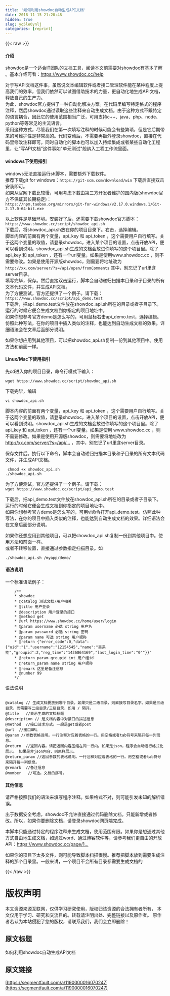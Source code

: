 ```yaml
---
title: '如何利用showdoc自动生成API文档' 
date: 2018-11-15 21:20:48
hidden: true
slug: yq5le0ynlj
categories: [reprint]
---
```


{{< raw >}}
<h4>&#x4ECB;&#x7ECD;</h4><p>showdoc&#x662F;&#x4E00;&#x4E2A;&#x9002;&#x5408;IT&#x56E2;&#x961F;&#x7684;&#x6587;&#x6863;&#x5DE5;&#x5177;&#xFF0C;&#x9605;&#x8BFB;&#x672C;&#x6587;&#x524D;&#x9700;&#x8981;&#x5BF9;showdoc&#x6709;&#x57FA;&#x672C;&#x4E86;&#x89E3; &#x3002;&#x57FA;&#x672C;&#x4ECB;&#x7ECD;&#x53EF;&#x770B;&#xFF1A;<a href="https://www.showdoc.cc/help" rel="nofollow noreferrer">https://www.showdoc.cc/help</a></p><p>&#x5BF9;&#x4E8E;&#x5199;API&#x6587;&#x6863;&#x8FD9;&#x4EF6;&#x4E8B;&#xFF0C;&#x867D;&#x7136;&#x8BF4;&#x6587;&#x672C;&#x7F16;&#x8F91;&#x8F6F;&#x4EF6;&#x6216;&#x8005;&#x63A5;&#x53E3;&#x7BA1;&#x7406;&#x8F6F;&#x4EF6;&#x80FD;&#x5728;&#x67D0;&#x79CD;&#x7A0B;&#x5EA6;&#x4E0A;&#x63D0;&#x9AD8;&#x6211;&#x4EEC;&#x7684;&#x6548;&#x7387;&#xFF0C;&#x4F46;&#x6211;&#x4EEC;&#x4F9D;&#x7136;&#x53EF;&#x4EE5;&#x8BD5;&#x56FE;&#x501F;&#x52A9;&#x6280;&#x672F;&#x7684;&#x529B;&#x91CF;&#xFF0C;&#x66F4;&#x81EA;&#x52A8;&#x5316;&#x5730;&#x751F;&#x6210;API&#x6587;&#x6863;&#xFF0C;&#x91CA;&#x653E;&#x81EA;&#x5DF1;&#x7684;&#x751F;&#x4EA7;&#x529B;&#x3002;<br>&#x4E3A;&#x6B64;&#xFF0C;showdoc&#x5B98;&#x65B9;&#x63D0;&#x4F9B;&#x4E86;&#x4E00;&#x79CD;&#x81EA;&#x52A8;&#x5316;&#x89E3;&#x51B3;&#x65B9;&#x6848;&#x3002;&#x5728;&#x4EE3;&#x7801;&#x91CC;&#x7F16;&#x5199;&#x7279;&#x5B9A;&#x683C;&#x5F0F;&#x7684;&#x7A0B;&#x5E8F;&#x6CE8;&#x91CA;&#xFF0C;&#x7136;&#x540E;showdoc&#x901A;&#x8FC7;&#x8BFB;&#x53D6;&#x8FD9;&#x4E9B;&#x6CE8;&#x91CA;&#x6765;&#x81EA;&#x52A8;&#x751F;&#x6210;&#x6587;&#x6863;&#x3002;&#x7531;&#x4E8E;&#x8FD9;&#x79CD;&#x65B9;&#x5F0F;&#x4E0D;&#x8DDF;&#x7279;&#x5B9A;&#x7684;&#x8BED;&#x8A00;&#x8026;&#x5408;&#xFF0C;&#x56E0;&#x6B64;&#x5B83;&#x7684;&#x4F7F;&#x7528;&#x8303;&#x56F4;&#x76F8;&#x5F53;&#x5E7F;&#x6CDB;&#xFF0C;&#x53EF;&#x7528;&#x652F;&#x6301;c++&#x3001;java&#x3001;php&#x3001;node&#x3001;python&#x7B49;&#x7B49;&#x5E38;&#x89C1;&#x7684;&#x4E3B;&#x6D41;&#x8BED;&#x8A00;&#x3002;<br>&#x91C7;&#x7528;&#x8FD9;&#x79CD;&#x65B9;&#x5F0F;&#xFF0C;&#x5C3D;&#x7BA1;&#x6211;&#x4EEC;&#x5728;&#x7B2C;&#x4E00;&#x6B21;&#x586B;&#x5199;&#x6CE8;&#x91CA;&#x7684;&#x65F6;&#x5019;&#x53EF;&#x80FD;&#x4F1A;&#x6709;&#x4E9B;&#x7E41;&#x7410;&#xFF0C;&#x4F46;&#x662F;&#x5B83;&#x540E;&#x671F;&#x5E26;&#x6765;&#x7684;&#x53EF;&#x7EF4;&#x62A4;&#x6027;&#x662F;&#x975E;&#x5E38;&#x9AD8;&#x7684;&#x3002;&#x4EE3;&#x7801;&#x53D8;&#x52A8;&#x540E;&#xFF0C;&#x4E0D;&#x9700;&#x8981;&#x518D;&#x989D;&#x5916;&#x767B;&#x5F55;showdoc&#xFF0C;&#x76F4;&#x63A5;&#x5728;&#x4EE3;&#x7801;&#x91CC;&#x4FEE;&#x6539;&#x6CE8;&#x91CA;&#x5373;&#x53EF;&#x3002;&#x540C;&#x65F6;&#x81EA;&#x52A8;&#x5316;&#x7684;&#x811A;&#x672C;&#x4E5F;&#x53EF;&#x4EE5;&#x52A0;&#x5165;&#x6301;&#x7EED;&#x96C6;&#x6210;&#x6216;&#x8005;&#x67D0;&#x4E9B;&#x81EA;&#x52A8;&#x5316;&#x5DE5;&#x7A0B;&#x91CC;&#xFF0C;&#x8BA9;&#x201C;&#x5199;API&#x6587;&#x6863;&#x201D;&#x8FD9;&#x4EF6;&#x4E8B;&#x5982;&quot;&#x5355;&#x5143;&#x6D4B;&#x8BD5;&quot;&#x822C;&#x7EB3;&#x5165;&#x5DE5;&#x7A0B;&#x5DE5;&#x4F5C;&#x6D41;&#x91CC;&#x9762;&#x3002;</p><h4>windows&#x4E0B;&#x4F7F;&#x7528;&#x6307;&#x5F15;</h4><p>windows&#x65E0;&#x6CD5;&#x76F4;&#x63A5;&#x8FD0;&#x884C;sh&#x811A;&#x672C;&#xFF0C;&#x9700;&#x8981;&#x989D;&#x5916;&#x4E0B;&#x8F7D;&#x8F6F;&#x4EF6;&#x3002;<br>&#x63A8;&#x8350;&#x4E0B;&#x8F7D;git for windows&#xFF1A;<code>https://git-scm.com/download/win</code> &#x4E0B;&#x8F7D;&#x540E;&#x76F4;&#x63A5;&#x53CC;&#x51FB;&#x5B89;&#x88C5;&#x5373;&#x53EF;&#x3002;<br>&#x5982;&#x679C;&#x4ECE;&#x5B98;&#x7F51;&#x4E0B;&#x8F7D;&#x6BD4;&#x8F83;&#x6162;&#xFF0C;&#x53EF;&#x7528;&#x8003;&#x8651;&#x4E0B;&#x8F7D;&#x7531;&#x7B2C;&#x4E09;&#x65B9;&#x5F00;&#x53D1;&#x8005;&#x7EF4;&#x62A4;&#x7684;&#x56FD;&#x5185;&#x7248;(showdoc&#x5B98;&#x65B9;&#x4E0D;&#x4FDD;&#x8BC1;&#x5176;&#x957F;&#x671F;&#x7A33;&#x5B9A;)&#xFF1A;<br><code>https://npm.taobao.org/mirrors/git-for-windows/v2.17.0.windows.1/Git-2.17.0-64-bit.exe</code></p><p>&#x4EE5;&#x4E0A;&#x8F6F;&#x4EF6;&#x662F;&#x57FA;&#x7840;&#x73AF;&#x5883;&#x3002;&#x5B89;&#x88C5;&#x597D;&#x4E86;&#x540E;&#xFF0C;&#x8FD8;&#x9700;&#x8981;&#x4E0B;&#x8F7D;showdoc&#x5B98;&#x65B9;&#x811A;&#x672C;&#xFF1A;<code>https://www.showdoc.cc/script/showdoc_api.sh</code><br>&#x4E0B;&#x8F7D;&#x540E;&#xFF0C;&#x5C06;showdoc_api.sh&#x653E;&#x5728;&#x4F60;&#x7684;&#x9879;&#x76EE;&#x76EE;&#x5F55;&#x4E0B;&#x3002;&#x53F3;&#x51FB;&#xFF0C;&#x9009;&#x62E9;&#x7F16;&#x8F91;&#x3002;<br>&#x811A;&#x672C;&#x5185;&#x5BB9;&#x7684;&#x524D;&#x9762;&#x6709;&#x4E24;&#x4E2A;&#x53D8;&#x91CF;&#xFF0C;api_key &#x548C; api_token &#xFF0C;&#x8FD9;&#x4E2A;&#x9700;&#x8981;&#x7528;&#x6237;&#x81EA;&#x884C;&#x586B;&#x5199;&#x3002;&#x5173;&#x4E8E;&#x8FD9;&#x4E24;&#x4E2A;&#x53D8;&#x91CF;&#x7684;&#x53D6;&#x503C;&#xFF0C;&#x8BF7;&#x767B;&#x5F55;showdoc&#xFF0C;&#x8FDB;&#x5165;&#x67D0;&#x4E2A;&#x9879;&#x76EE;&#x7684;&#x8BBE;&#x7F6E;&#xFF0C;&#x70B9;&#x51FB;&#x5F00;&#x653E;API&#xFF0C;&#x4FBF;&#x53EF;&#x4EE5;&#x770B;&#x5230;&#x8BF4;&#x660E;&#x3002;showdoc_api.sh&#x751F;&#x6210;&#x7684;&#x6587;&#x6863;&#x4F1A;&#x653E;&#x8FDB;&#x4F60;&#x586B;&#x5199;&#x7684;&#x8FD9;&#x4E2A;&#x9879;&#x76EE;&#x91CC;&#x3002;&#x9664;&#x4E86;api_key &#x548C; api_token &#xFF0C;&#x8FD8;&#x6709;&#x4E00;&#x4E2A;url&#x53D8;&#x91CF;&#x3002;&#x5982;&#x679C;&#x662F;&#x4F7F;&#x7528;www.showdoc.cc &#xFF0C;&#x5219;&#x4E0D;&#x9700;&#x8981;&#x4FEE;&#x6539;&#x3002;&#x5982;&#x679C;&#x662F;&#x4F7F;&#x7528;&#x5F00;&#x6E90;&#x7248;showdoc&#xFF0C;&#x5219;&#x9700;&#x8981;&#x5C06;&#x5730;&#x5740;&#x6539;&#x4E3A;<code>http://xx.com/server/?s=/api/open/fromComments</code> &#x5176;&#x4E2D;&#xFF0C;&#x522B;&#x5FD8;&#x8BB0;&#x4E86;url&#x91CC;&#x542B;server&#x76EE;&#x5F55;&#x3002;<br>&#x586B;&#x5199;&#x5B8C;&#x6BD5;&#xFF0C;&#x4FDD;&#x5B58;&#x3002;&#x7136;&#x540E;&#x76F4;&#x63A5;&#x53CC;&#x51FB;&#x8FD0;&#x884C;&#xFF0C;&#x811A;&#x672C;&#x4F1A;&#x81EA;&#x52A8;&#x9012;&#x5F52;&#x626B;&#x63CF;&#x672C;&#x76EE;&#x5F55;&#x548C;&#x5B50;&#x76EE;&#x5F55;&#x7684;&#x6240;&#x6709;&#x6587;&#x672C;&#x4EE3;&#x7801;&#x6587;&#x4EF6;&#xFF0C;&#x5E76;&#x751F;&#x6210;API&#x6587;&#x6863;&#x3002;<br>&#x4E3A;&#x4E86;&#x65B9;&#x4FBF;&#x6D4B;&#x8BD5;&#xFF0C;&#x5B98;&#x65B9;&#x8FD8;&#x63D0;&#x4F9B;&#x4E86;&#x4E00;&#x4E2A;&#x4F8B;&#x5B50;&#x3002;&#x8BF7;&#x4E0B;&#x8F7D;&#xFF1A;<br><code>https://www.showdoc.cc/script/api_demo.test</code><br>&#x4E0B;&#x8F7D;&#x540E;&#xFF0C;&#x628A;api_demo.test&#x6587;&#x4EF6;&#x653E;&#x5728;showdoc_api.sh&#x6240;&#x5728;&#x7684;&#x76EE;&#x5F55;&#x6216;&#x8005;&#x5B50;&#x76EE;&#x5F55;&#x4E0B;&#x3002;&#x8FD0;&#x884C;&#x7684;&#x65F6;&#x5019;&#x5B83;&#x4FBF;&#x4F1A;&#x751F;&#x6210;&#x6587;&#x6863;&#x5230;&#x4F60;&#x6307;&#x5B9A;&#x7684;&#x9879;&#x76EE;&#x5730;&#x5740;&#x4E2D;&#x3002;<br>&#x5982;&#x679C;&#x4F60;&#x60F3;&#x53C2;&#x8003;&#x5B98;&#x65B9;demo&#x662F;&#x600E;&#x4E48;&#x5199;&#x7684;&#xFF0C;&#x53EF;&#x7528;&#x9F20;&#x6807;&#x53F3;&#x51FB;api_demo.test&#xFF0C;&#x9009;&#x62E9;&#x7F16;&#x8F91;&#x3002;&#x4EFF;&#x7167;&#x6B64;&#x79CD;&#x5199;&#x6CD5;&#xFF0C;&#x5728;&#x4F60;&#x7684;&#x9879;&#x76EE;&#x4E2D;&#x63D2;&#x5165;&#x7C7B;&#x4F3C;&#x7684;&#x6CE8;&#x91CA;&#xFF0C;&#x4E5F;&#x80FD;&#x8FBE;&#x5230;&#x81EA;&#x52A8;&#x751F;&#x6210;&#x6587;&#x6863;&#x7684;&#x6548;&#x679C;&#x3002;&#x8BE6;&#x7EC6;&#x8BED;&#x6CD5;&#x4F1A;&#x5728;&#x6587;&#x7AE0;&#x540E;&#x9762;&#x90E8;&#x5206;&#x8BF4;&#x660E;&#x3002;</p><p>&#x5982;&#x679C;&#x4F60;&#x60F3;&#x5E94;&#x7528;&#x5230;&#x5176;&#x4ED6;&#x9879;&#x76EE;&#xFF0C;&#x53EF;&#x4EE5;&#x628A;showdoc_api.sh&#x590D;&#x5236;&#x4E00;&#x4EFD;&#x5230;&#x5176;&#x4ED6;&#x9879;&#x76EE;&#x4E2D;&#x3002;&#x4F7F;&#x7528;&#x65B9;&#x6CD5;&#x548C;&#x524D;&#x9762;&#x4E00;&#x6837;&#x3002;</p><h4>Linux/Mac&#x4E0B;&#x4F7F;&#x7528;&#x6307;&#x5F15;</h4><p>&#x5148;cd&#x8FDB;&#x5165;&#x4F60;&#x7684;&#x9879;&#x76EE;&#x76EE;&#x5F55;&#xFF0C;&#x547D;&#x4EE4;&#x884C;&#x6A21;&#x5F0F;&#x4E0B;&#x8F93;&#x5165;&#xFF1A;</p><p><code>wget https://www.showdoc.cc/script/showdoc_api.sh</code></p><p>&#x4E0B;&#x8F7D;&#x5B8C;&#x6BD5;&#xFF0C;&#x7F16;&#x8F91;</p><p><code>vi showdoc_api.sh</code></p><p>&#x811A;&#x672C;&#x5185;&#x5BB9;&#x7684;&#x524D;&#x9762;&#x6709;&#x4E24;&#x4E2A;&#x53D8;&#x91CF;&#xFF0C;api_key &#x548C; api_token &#xFF0C;&#x8FD9;&#x4E2A;&#x9700;&#x8981;&#x7528;&#x6237;&#x81EA;&#x884C;&#x586B;&#x5199;&#x3002;&#x5173;&#x4E8E;&#x8FD9;&#x4E24;&#x4E2A;&#x53D8;&#x91CF;&#x7684;&#x53D6;&#x503C;&#xFF0C;&#x8BF7;&#x767B;&#x5F55;showdoc&#xFF0C;&#x8FDB;&#x5165;&#x67D0;&#x4E2A;&#x9879;&#x76EE;&#x7684;&#x8BBE;&#x7F6E;&#xFF0C;&#x70B9;&#x51FB;&#x5F00;&#x653E;API&#xFF0C;&#x4FBF;&#x53EF;&#x4EE5;&#x770B;&#x5230;&#x8BF4;&#x660E;&#x3002;showdoc_api.sh&#x751F;&#x6210;&#x7684;&#x6587;&#x6863;&#x4F1A;&#x653E;&#x8FDB;&#x4F60;&#x586B;&#x5199;&#x7684;&#x8FD9;&#x4E2A;&#x9879;&#x76EE;&#x91CC;&#x3002;&#x9664;&#x4E86;api_key &#x548C; api_token &#xFF0C;&#x8FD8;&#x6709;&#x4E00;&#x4E2A;url&#x53D8;&#x91CF;&#x3002;&#x5982;&#x679C;&#x662F;&#x4F7F;&#x7528; www.showdoc.cc &#xFF0C;&#x5219;&#x4E0D;&#x9700;&#x8981;&#x4FEE;&#x6539;&#x3002;&#x5982;&#x679C;&#x662F;&#x4F7F;&#x7528;&#x5F00;&#x6E90;&#x7248;showdoc&#xFF0C;&#x5219;&#x9700;&#x8981;&#x5C06;&#x5730;&#x5740;&#x6539;&#x4E3A;<a href="http://xx.com/server/?s=/api/open/fromComments" rel="nofollow noreferrer">http://xx.com/server/?s=/api/...</a> &#xFF0C;&#x5176;&#x4E2D;&#xFF0C;&#x522B;&#x5FD8;&#x8BB0;&#x4E86;url&#x91CC;&#x542B;server&#x76EE;&#x5F55;&#x3002;</p><p>&#x4FDD;&#x5B58;&#x6587;&#x4EF6;&#x540E;&#x3002;&#x6267;&#x884C;&#x4EE5;&#x4E0B;&#x547D;&#x4EE4;&#xFF0C;&#x811A;&#x672C;&#x4F1A;&#x81EA;&#x52A8;&#x9012;&#x5F52;&#x626B;&#x63CF;&#x672C;&#x76EE;&#x5F55;&#x548C;&#x5B50;&#x76EE;&#x5F55;&#x7684;&#x6240;&#x6709;&#x6587;&#x672C;&#x4EE3;&#x7801;&#x6587;&#x4EF6;&#xFF0C;&#x5E76;&#x751F;&#x6210;API&#x6587;&#x6863;&#x3002;</p><pre><code> chmod +x showdoc_api.sh
./showdoc_api.sh</code></pre><p>&#x4E3A;&#x4E86;&#x65B9;&#x4FBF;&#x6D4B;&#x8BD5;&#xFF0C;&#x5B98;&#x65B9;&#x8FD8;&#x63D0;&#x4F9B;&#x4E86;&#x4E00;&#x4E2A;&#x4F8B;&#x5B50;&#x3002;&#x8BF7;&#x4E0B;&#x8F7D;&#xFF1A;<br><code>wget https://www.showdoc.cc/script/api_demo.test</code></p><p>&#x4E0B;&#x8F7D;&#x540E;&#xFF0C;&#x628A;api_demo.test&#x6587;&#x4EF6;&#x653E;&#x5728;showdoc_api.sh&#x6240;&#x5728;&#x7684;&#x76EE;&#x5F55;&#x6216;&#x8005;&#x5B50;&#x76EE;&#x5F55;&#x4E0B;&#x3002;&#x8FD0;&#x884C;&#x7684;&#x65F6;&#x5019;&#x5B83;&#x4FBF;&#x4F1A;&#x751F;&#x6210;&#x6587;&#x6863;&#x5230;&#x4F60;&#x6307;&#x5B9A;&#x7684;&#x9879;&#x76EE;&#x5730;&#x5740;&#x4E2D;&#x3002;<br>&#x5982;&#x679C;&#x4F60;&#x60F3;&#x53C2;&#x8003;&#x5B98;&#x65B9;demo&#x662F;&#x600E;&#x4E48;&#x5199;&#x7684;&#xFF0C;&#x53EF;&#x7528;vi&#x547D;&#x4EE4;&#x6253;&#x5F00;api_demo.test&#x3002;&#x4EFF;&#x7167;&#x6B64;&#x79CD;&#x5199;&#x6CD5;&#xFF0C;&#x5728;&#x4F60;&#x7684;&#x9879;&#x76EE;&#x4E2D;&#x63D2;&#x5165;&#x7C7B;&#x4F3C;&#x7684;&#x6CE8;&#x91CA;&#xFF0C;&#x4E5F;&#x80FD;&#x8FBE;&#x5230;&#x81EA;&#x52A8;&#x751F;&#x6210;&#x6587;&#x6863;&#x7684;&#x6548;&#x679C;&#x3002;&#x8BE6;&#x7EC6;&#x8BED;&#x6CD5;&#x4F1A;&#x5728;&#x6587;&#x7AE0;&#x540E;&#x9762;&#x90E8;&#x5206;&#x8BF4;&#x660E;&#x3002;</p><p>&#x5982;&#x679C;&#x4F60;&#x8FD8;&#x60F3;&#x5E94;&#x7528;&#x5230;&#x5176;&#x4ED6;&#x9879;&#x76EE;&#xFF0C;&#x53EF;&#x4EE5;&#x628A;showdoc_api.sh&#x590D;&#x5236;&#x4E00;&#x4EFD;&#x5230;&#x5176;&#x4ED6;&#x9879;&#x76EE;&#x4E2D;&#x3002;&#x4F7F;&#x7528;&#x65B9;&#x6CD5;&#x548C;&#x524D;&#x9762;&#x4E00;&#x6837;&#x3002;<br>&#x6216;&#x8005;&#x4E0D;&#x8F6C;&#x79FB;&#x4F4D;&#x7F6E;&#xFF0C;&#x76F4;&#x63A5;&#x901A;&#x8FC7;&#x53C2;&#x6570;&#x6307;&#x5B9A;&#x626B;&#x63CF;&#x76EE;&#x5F55;&#x3002;&#x5982;</p><p><code>./showdoc_api.sh /myapp/demo/</code></p><h4>&#x8BED;&#x6CD5;&#x8BF4;&#x660E;</h4><p>&#x4E00;&#x4E2A;&#x6807;&#x51C6;&#x8BED;&#x6CD5;&#x4F8B;&#x5B50;&#xFF1A;</p><pre><code>    /**
    * showdoc
    * @catalog &#x6D4B;&#x8BD5;&#x6587;&#x6863;/&#x7528;&#x6237;&#x76F8;&#x5173;
    * @title &#x7528;&#x6237;&#x767B;&#x5F55;
    * @description &#x7528;&#x6237;&#x767B;&#x5F55;&#x7684;&#x63A5;&#x53E3;
    * @method get
    * @url https://www.showdoc.cc/home/user/login
    * @param username &#x5FC5;&#x9009; string &#x7528;&#x6237;&#x540D;  
    * @param password &#x5FC5;&#x9009; string &#x5BC6;&#x7801;  
    * @param name &#x53EF;&#x9009; string &#x7528;&#x6237;&#x6635;&#x79F0;  
    * @return {&quot;error_code&quot;:0,&quot;data&quot;:{&quot;uid&quot;:&quot;1&quot;,&quot;username&quot;:&quot;12154545&quot;,&quot;name&quot;:&quot;&#x5434;&#x7CFB;&#x6302;&quot;,&quot;groupid&quot;:2,&quot;reg_time&quot;:&quot;1436864169&quot;,&quot;last_login_time&quot;:&quot;0&quot;"}}"
    * @return_param groupid int &#x7528;&#x6237;&#x7EC4;id
    * @return_param name string &#x7528;&#x6237;&#x6635;&#x79F0;
    * @remark &#x8FD9;&#x91CC;&#x662F;&#x5907;&#x6CE8;&#x4FE1;&#x606F;
    * @number 99
    */
</code></pre><p>&#x8BED;&#x6CD5;&#x8BF4;&#x660E;</p><pre><code>
@catalog // &#x751F;&#x6210;&#x6587;&#x6863;&#x8981;&#x653E;&#x5230;&#x54EA;&#x4E2A;&#x76EE;&#x5F55;&#x3002;&#x5982;&#x679C;&#x53EA;&#x662F;&#x4E8C;&#x7EA7;&#x76EE;&#x5F55;&#xFF0C;&#x5219;&#x76F4;&#x63A5;&#x5199;&#x76EE;&#x5F55;&#x540D;&#x5B57;&#x3002;&#x5982;&#x679C;&#x662F;&#x4E09;&#x7EA7;&#x76EE;&#x5F55;&#xFF0C;&#x800C;&#x9700;&#x8981;&#x5199;&#x4E8C;&#x7EA7;&#x76EE;&#x5F55;/&#x4E09;&#x7EA7;&#x76EE;&#x5F55;&#xFF0C;&#x5373;&#x7528; / &#x9694;&#x5F00;&#x3002;  
@title   //&#x8868;&#x793A;&#x751F;&#x6210;&#x7684;&#x6587;&#x6863;&#x6807;&#x9898; 
@description // &#x662F;&#x6587;&#x6863;&#x5185;&#x5BB9;&#x4E2D;&#x5BF9;&#x63A5;&#x53E3;&#x7684;&#x63CF;&#x8FF0;&#x4FE1;&#x606F;  
@method  //&#x63A5;&#x53E3;&#x8BF7;&#x6C42;&#x65B9;&#x5F0F;&#x3002;&#x4E00;&#x822C;&#x662F;get&#x6216;&#x8005;post 
@url  //&#x63A5;&#x53E3;URL  
@param //&#x53C2;&#x6570;&#x8868;&#x683C;&#x8BF4;&#x660E;&#x3002;&#x4E00;&#x884C;&#x6CE8;&#x91CA;&#x5BF9;&#x5E94;&#x7740;&#x8868;&#x683C;&#x7684;&#x4E00;&#x884C;&#x3002;&#x7528;&#x7A7A;&#x683C;&#x6216;&#x8005;tab&#x7B26;&#x53F7;&#x6765;&#x9694;&#x5F00;&#x6BCF;&#x4E00;&#x5217;&#x4FE1;&#x606F;&#x3002;  
@return  //&#x8FD4;&#x56DE;&#x5185;&#x5BB9;&#x3002;&#x8BF7;&#x628A;&#x8FD4;&#x56DE;&#x5185;&#x5BB9;&#x538B;&#x7F29;&#x5728;&#x540C;&#x4E00;&#x884C;&#x5185;&#x3002;&#x5982;&#x679C;&#x662F;json&#xFF0C;&#x7A0B;&#x5E8F;&#x4F1A;&#x81EA;&#x52A8;&#x8FDB;&#x884C;&#x683C;&#x5F0F;&#x5316;&#x5C55;&#x793A;&#x3002; &#x5982;&#x679C;&#x662F;&#x975E;json&#x5185;&#x5BB9;&#xFF0C;&#x5219;&#x539F;&#x6837;&#x5C55;&#x793A;&#x3002;
@return_param //&#x8FD4;&#x56DE;&#x53C2;&#x6570;&#x7684;&#x8868;&#x683C;&#x8BF4;&#x660E;&#x3002;&#x4E00;&#x884C;&#x6CE8;&#x91CA;&#x5BF9;&#x5E94;&#x7740;&#x8868;&#x683C;&#x7684;&#x4E00;&#x884C;&#x3002;&#x7528;&#x7A7A;&#x683C;&#x6216;&#x8005;tab&#x7B26;&#x53F7;&#x6765;&#x9694;&#x5F00;&#x6BCF;&#x4E00;&#x5217;&#x4FE1;&#x606F;&#x3002;
@remark  //&#x5907;&#x6CE8;&#x4FE1;&#x606F; 
@number   //&#x53EF;&#x9009;&#x3002;&#x6587;&#x6863;&#x7684;&#x5E8F;&#x53F7;&#x3002; 
</code></pre><h4>&#x5176;&#x4ED6;&#x4FE1;&#x606F;</h4><p>&#x8BF7;&#x4E25;&#x683C;&#x6309;&#x7167;&#x6211;&#x4EEC;&#x7684;&#x8BED;&#x6CD5;&#x6765;&#x586B;&#x5199;&#x7A0B;&#x5E8F;&#x6CE8;&#x91CA;&#x3002;&#x5982;&#x679C;&#x683C;&#x5F0F;&#x4E0D;&#x5BF9;&#xFF0C;&#x5219;&#x53EF;&#x80FD;&#x5F15;&#x53D1;&#x672A;&#x77E5;&#x7684;&#x89E3;&#x6790;&#x9519;&#x8BEF;&#x3002;</p><p>&#x51FA;&#x4E8E;&#x6570;&#x636E;&#x5B89;&#x5168;&#x8003;&#x8651;&#xFF0C;showdoc&#x4E0D;&#x5141;&#x8BB8;&#x76F4;&#x63A5;&#x901A;&#x8FC7;&#x4EE3;&#x7801;&#x5220;&#x9664;&#x6587;&#x6863;&#x3002;&#x53EA;&#x80FD;&#x65B0;&#x589E;&#x6216;&#x8005;&#x4FEE;&#x6539;&#x3002;&#x6240;&#x4EE5;&#xFF0C;&#x5982;&#x679C;&#x4F60;&#x8981;&#x5220;&#x9664;&#x6587;&#x6863;&#xFF0C;&#x8BF7;&#x767B;&#x5F55;showdoc&#x7F51;&#x9875;&#x7AEF;&#x5B8C;&#x6210;&#x3002;</p><p>&#x672C;&#x811A;&#x672C;&#x53EA;&#x80FD;&#x901A;&#x8FC7;&#x7279;&#x5B9A;&#x7684;&#x7A0B;&#x5E8F;&#x6CE8;&#x91CA;&#x6765;&#x751F;&#x6210;&#x6587;&#x6863;&#xFF0C;&#x4F7F;&#x7528;&#x8303;&#x56F4;&#x6709;&#x9650;&#x3002;&#x5982;&#x679C;&#x4F60;&#x662F;&#x60F3;&#x901A;&#x8FC7;&#x5176;&#x4ED6;&#x65B9;&#x5F0F;&#x81EA;&#x7531;&#x5730;&#x751F;&#x6210;&#x6587;&#x6863;&#xFF0C;&#x5982;&#x901A;&#x8FC7;word&#x3001;&#x901A;&#x8FC7;&#x535A;&#x5BA2;&#x8F6F;&#x4EF6;&#x7B49;&#xFF0C;&#x8BF7;&#x53C2;&#x8003;&#x6211;&#x4EEC;&#x66F4;&#x81EA;&#x7531;&#x7684;&#x5F00;&#x653E;API&#xFF1A;<a href="https://www.showdoc.cc/page/102098" rel="nofollow noreferrer">https://www.showdoc.cc/page/1...</a></p><p>&#x5982;&#x679C;&#x4F60;&#x7684;&#x9879;&#x76EE;&#x4E0B;&#x592A;&#x591A;&#x6587;&#x4EF6;&#xFF0C;&#x5219;&#x53EF;&#x80FD;&#x5BFC;&#x81F4;&#x811A;&#x672C;&#x626B;&#x63CF;&#x5F88;&#x6162;&#x3002;&#x63A8;&#x8350;&#x628A;&#x811A;&#x672C;&#x653E;&#x5230;&#x9700;&#x8981;&#x751F;&#x6210;&#x6CE8;&#x91CA;&#x7684;&#x90A3;&#x4E2A;&#x76EE;&#x5F55;&#x91CC;&#x3002;&#x4E00;&#x822C;&#x6765;&#x8BB2;&#xFF0C;&#x4E00;&#x4E2A;&#x9879;&#x76EE;&#x4E0D;&#x4F1A;&#x6240;&#x6709;&#x76EE;&#x5F55;&#x90FD;&#x9700;&#x8981;&#x751F;&#x6210;&#x6587;&#x6863;&#x7684;</p>
{{< /raw >}}

# 版权声明
本文资源来源互联网，仅供学习研究使用，版权归该资源的合法拥有者所有，
本文仅用于学习、研究和交流目的。转载请注明出处、完整链接以及原作者。
原作者若认为本站侵犯了您的版权，请联系我们，我们会立即删除！

## 原文标题
如何利用showdoc自动生成API文档

## 原文链接
[https://segmentfault.com/a/1190000016070247](https://segmentfault.com/a/1190000016070247)

